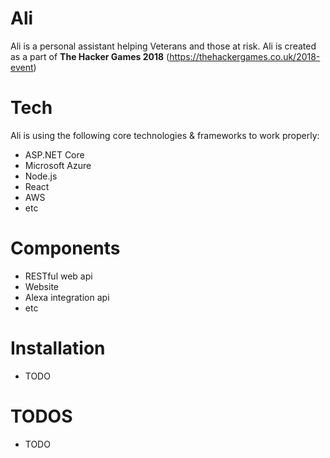 # Ali
Ali is a personal assistant helping Veterans and those at risk. Ali is created as a part of **The Hacker Games 2018** (https://thehackergames.co.uk/2018-event)

# Tech
Ali is using the following core technologies & frameworks to work properly:
* ASP.NET Core
* Microsoft Azure
* Node.js
* React
* AWS
* etc

# Components
* RESTful web api
* Website
* Alexa integration api
* etc

# Installation
* TODO

# TODOS
* TODO
